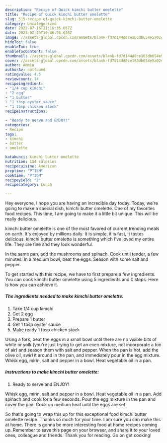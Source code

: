```yaml
---
description: "Recipe of Quick kimchi butter omelette"
title: "Recipe of Quick kimchi butter omelette"
slug: 515-recipe-of-quick-kimchi-butter-omelette
category: Uncategorized
date: 2022-07-16T11:16:35.667Z
date: 2023-02-23T19:46:56.626Z
image: //assets-global.cpcdn.com/assets/blank-fd7d144d8ce163db654e5a02c40b08a2775adb7897d16e4062681dc7e1b2800f.png
hideToc: false
enableToc: true
enableTocContent: false
thumbnail: //assets-global.cpcdn.com/assets/blank-fd7d144d8ce163db654e5a02c40b08a2775adb7897d16e4062681dc7e1b2800f.png
cover: //assets-global.cpcdn.com/assets/blank-fd7d144d8ce163db654e5a02c40b08a2775adb7897d16e4062681dc7e1b2800f.png
author: Admin
authorAv: notfound
ratingvalue: 4.5
reviewcount: 14
recipeingredient:
- "1/4 cup kimchi"
- "2 egg"
- "1 butter"
- "1 tbsp oyster sauce"
- "1 tbsp chicken stock"
recipeinstructions:

- "Ready to serve and ENJOY!"
categories:
- Recipe
tags:
- kimchi
- butter
- omelette

katakunci: kimchi butter omelette 
nutrition: 154 calories
recipecuisine: American
preptime: "PT15M"
cooktime: "PT30M"
recipeyield: "2"
recipecategory: Lunch

---
```



Hey everyone, I hope you are having an incredible day today. Today, we're going to make a special dish, kimchi butter omelette. One of my favorites food recipes. This time, I am going to make it a little bit unique. This will be really delicious.

kimchi butter omelette is one of the most favored of current trending meals on earth. It's enjoyed by millions daily. It is simple, it is fast, it tastes delicious. kimchi butter omelette is something which I've loved my entire life. They are fine and they look wonderful.

In the same pan, add the mushrooms and spinach. Cook until tender, a few minutes. In a medium bowl, beat the eggs. Season with some salt and pepper.


To get started with this recipe, we have to first prepare a few ingredients. You can cook kimchi butter omelette using 5 ingredients and 0 steps. Here is how you can achieve it.

<!--inarticleads1-->

##### The ingredients needed to make kimchi butter omelette:

1. Take 1/4 cup kimchi
1. Get 2 egg
1. Prepare 1 butter
1. Get 1 tbsp oyster sauce
1. Make ready 1 tbsp chicken stock


Using a fork, beat the eggs in a small bowl until there are no visible bits of white or yolk (you&#39;re just trying to get an even mixture, not incorporate a ton of air) and season them with salt and pepper. When the pan is hot, add the olive oil, swirl it around in the pan, and immediately pour in the egg mixture. Whisk egg, mirin, salt and pepper in a bowl. Heat vegetable oil in a pan. 

<!--inarticleads2-->

##### Instructions to make kimchi butter omelette:


1. Ready to serve and ENJOY!

Whisk egg, mirin, salt and pepper in a bowl. Heat vegetable oil in a pan. Add spinach and cook for a few seconds. Pour the egg mixture in the pan and cover the pan. Cook on medium heat until the eggs are set. 

So that's going to wrap this up for this exceptional food kimchi butter omelette recipe. Thanks so much for your time. I am sure you can make this at home. There is gonna be more interesting food at home recipes coming up. Remember to save this page on your browser, and share it to your loved ones, colleague and friends. Thank you for reading. Go on get cooking!
